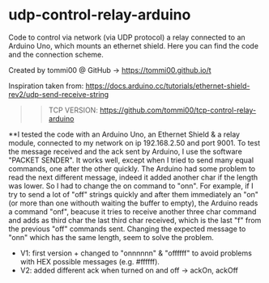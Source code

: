 # udp-control-relay-arduino
Code to control via network (via UDP protocol) a relay connected to an Arduino Uno, which mounts an ethernet shield. 
Here you can find the code and the connection scheme.

Created by tommi00 @ GitHub -> https://tommi00.github.io/t 

Inspiration taken from: https://docs.arduino.cc/tutorials/ethernet-shield-rev2/udp-send-receive-string 

>> TCP VERSION: https://github.com/tommi00/tcp-control-relay-arduino

**I tested the code with an Arduino Uno, an Ethernet Shield & a relay module, connected to my network on ip 192.168.2.50 and port 9001. 
  To test the message received and the ack sent by Arduino, I use the software "PACKET SENDER".
  It works well, except when I tried to send many equal commands, one after the other quickly. The Arduino had some problem to read the next different message, indeed it added another char if the length was lower. So I had to change the on command to "onn". 
  For example, if I try to send a lot of "off" strings quickly and after them immediately an "on" (or more than one withouth waiting the buffer to empty), the Arduino reads a command "onf", beacuse it tries to receive another three char command and adds as third char the last third char received, which is the last "f" from the previous "off" commands sent. Changing the expected message to "onn" which has the same length, seem to solve the problem.

- V1: first version + changed to "onnnnnn" & "offffff" to avoid problems with HEX possible messages (e.g. #ffffff).
- V2: added different ack when turned on and off -> ackOn, ackOff 
